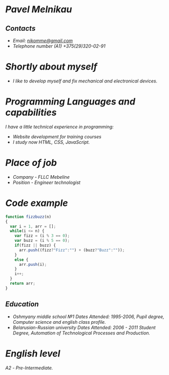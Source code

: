 # ***Pavel Melnikau***

## ***Contacts***
* *Email: nikomme@gmail.com*
* *Telephone number (A1) +375(29)320-02-91*

# ***Shortly about myself***
* *I like to develop myself and fix mechanical and electronical devices.*

# ***Programming Languages and capabilities***

*I have a little technical experience in programming:*
* *Website development for training courses*
* *I study now HTML, CSS, JavaScript.*

# ***Place of job***
* *Company - FLLC Mebeline*
* *Position - Engineer technologist*

# ***Code example***
```js
function fizzbuzz(n)
{
  var i = 1, arr = [];
  while(i <= n) {
    var fizz = (i % 3 == 0);
    var buzz = (i % 5 == 0);
    if(fizz || buzz) {
      arr.push((fizz?"Fizz":"") + (buzz?"Buzz":""));
    }
    else {
      arr.push(i);
    }
    i++;
  }
  return arr;
}
```
## ***Education***
* *Oshmyany middle school №1 Dates Attended: 1995-2006, Pupil degree, Сomputer science and english class profile.*
* *Belarusian-Russian university Dates Attended: 2006 - 2011 Student Degree, Automation of Technological Processes and Production.*


# ***English level***
*А2 - Pre-Intermediate.*
